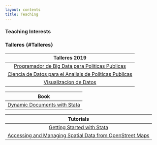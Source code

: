 ```yaml
---
layout: contents
title: Teaching
---
```


<a name="Interests"></a>
### Teaching Interests

### Talleres {#Talleres}

| Talleres 2019  |
|:-------------:|
| [Programador de Big Data para Politicas Publicas](workshops/programmer/programmer.md) |
| [Ciencia de Datos para el Analisis de Politicas Publicas](workshops/analyst/analyst.md) |
| [Visualizacion de Datos](TBD)   |


<!--| [Consumo de Datos para Toma de Decisiones](workshops/consumer/consumer.md)  |
| [Ciencias Sociales Computacionales](training/ciencias-sociales-computacionales.md)   |-->

| Book |
| :---:  |
| [Dynamic Documents with Stata](training/dynamic-documents/dynamicdocs-stata.md)   |

| Tutorials  |
|:-------------:|
| [Getting Started with Stata](training/stata/stata.md)  |
| [Accessing and Managing Spatial Data from OpenStreet Maps]()

<!--| [Learning Statistics with Simulations]()   |-->




<!-- NAVIGATION TOOLS
<a href="/teaching">Teaching Menu</a>
<a onclick="window.history.back()">Back</a>
[Home2]({{ site.url }}/)
<a href='{{site.url}}/'>Home3</a-->
